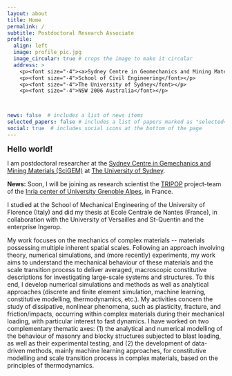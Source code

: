 ```yaml
---
layout: about
title: Home
permalink: /
subtitle: Postdoctoral Research Associate
profile:
  align: left
  image: profile_pic.jpg
  image_circular: true # crops the image to make it circular
  address: >
    <p><font size="-4"><a>Sydney Centre in Geomechanics and Mining Materials</font></p>
    <p><font size="-4">School of Civil Engineering</font></p>
    <p><font size="-4">The University of Sydney</font></p>
    <p><font size="-4">NSW 2006 Australia</font></p>



news: false  # includes a list of news items
selected_papers: false # includes a list of papers marked as "selected={true}"
social: true  # includes social icons at the bottom of the page
---
```





<p><font size="+1"><b>Hello world!</b></font></p>

I am postdoctoral researcher at the [Sydney Centre in Gemechanics and Mining Materials (SciGEM)](https://www.sydney.edu.au/engineering/our-research/infrastructure-and-transport/sydney-centre-in-geomechanics-and-mining-materials.html#:~:text=The%20Sydney%20Centre%20in%20Gemechanics,of%20geomechanics%20and%20geotechnical%20engineering.) at [The University of Sydney](https://www.sydney.edu.au/).

<p><b>News:</b> Soon, I will be joining as research scientist the <a href="http://team.inria.fr/tripop">TRIPOP</a> project-team of the <a href="https://www.inria.fr/en/centre-inria-universite-grenoble-alpes">Inria center of University Grenoble Alpes</a>, in France. </p>

I studied at the School of Mechanical Engineering of the University of Florence (Italy) and did my thesis at Ecole Centrale de Nantes (France), in collaboration with the University of Versailles and St-Quentin and the enterprise Ingerop.

My work focuses on the mechanics of complex materials -- materials possessing multiple inherent spatial scales. Following an approach involving theory, numerical simulations, and (more recently) experiments, my work aims to understand the mechanical behaviour of these materials and the scale transition process to deliver averaged, macroscopic constitutive descriptions for investigating large-scale systems and structures. To this end, I develop numerical simulations and methods as well as analytical approaches (discrete and finite element simulation, machine learning, constitutive modelling, thermodynamics, etc.). My activities concern the study of dissipative, nonlinear phenomena, such as plasticity, fracture, and friction/impacts, occurring within complex materials during their mechanical loading, with particular interest to fast dynamics. I have worked on two complementary thematic axes: (1) the analytical and numerical modelling of the behaviour of masonry and blocky structures subjected to blast loading, as well as their experimental testing, and (2) the development of data-driven methods, mainly machine learning approaches, for constitutive modelling and scale transition process in complex materials, based on the principles of thermodynamics.
